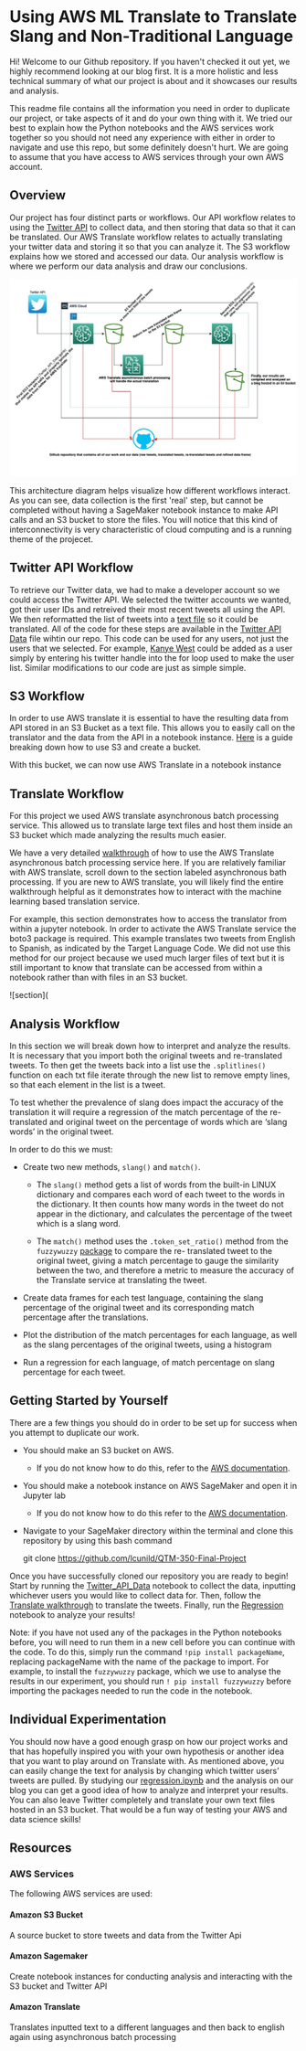 # Using AWS ML Translate to Translate Slang and Non-Traditional Language
Hi! Welcome to our Github repository. If you haven't checked it out yet, we highly recommend looking at our blog first. It is a more holistic and less technical summary of what our project is about and it showcases our results and analysis. 

This readme file contains all the information you need in order to duplicate our project, or take aspects of it and do your own thing with it. We tried our best to explain how the Python notebooks and the AWS services work together so you should not need any experience with either in order to navigate and use this repo, but some definitely doesn't hurt. We are going to assume that you have access to AWS services through your own AWS account.

## Overview 

Our project has four distinct parts or workflows. Our API workflow relates to using the [Twitter API](https://developer.twitter.com/en/docs/twitter-api) to collect data, and then storing that data so that it can be translated. Our AWS Translate workflow relates to actually translating your twitter data and storing it so that you can analyze it. The S3 workflow explains how we stored and accessed our data. Our analysis workflow is where we perform our data analysis and draw our conclusions. 


![Architexture Diagram](https://github.com/lcunild/QTM-350-Final-Project/blob/d158cc946c03de1de535a30bb2c1bbb3a0eb7919/Architecture%20Design%20Diagram.jpg)

This architecture diagram helps visualize how different workflows interact. As you can see, data collection is the first 'real' step, but cannot be completed without having a SageMaker notebook instance to make API calls and an S3 bucket to store the files. You will notice that this kind of interconnectivity is very characteristic of cloud computing and is a running theme of the projecet. 

## Twitter API Workflow 

To retrieve our Twitter data, we had to make a developer account so we could access the Twitter API. We selected the twitter accounts we wanted, got their user IDs and retreived their most recent tweets all using the API. We then reformatted the list of tweets into a [text file](https://github.com/lcunild/QTM-350-Final-Project/blob/main/Data/TwitterData.txt) so it could be translated. All of the code for these steps are available in the [Twitter API Data](https://github.com/lcunild/QTM-350-Final-Project/blob/main/Data/Twitter_API_Data.ipynb) file wihtin our repo. This code can be used for any users, not just the users that we selected. For example, [Kanye West](https://twitter.com/kanyewest) could be added as a user simply by entering his twitter handle into the for loop used to make the user list. Similar modifications to our code are just as simple simple.

## S3 Workflow

In order to use AWS translate it is essential to have the resulting data from API stored in an S3 Bucket as a text file. This allows you to easily call on the translator and the data from the API in a notebook instance. [Here](https://docs.aws.amazon.com/AmazonS3/latest/userguide/create-bucket-overview.html) is a guide breaking down how to use S3 and create a bucket.

With this bucket, we can now use AWS Translate in a notebook instance  

## Translate Workflow 

For this project we used AWS translate asynchronous batch processing service. This allowed us to translate large text files and host them inside an S3 bucket which made analyzing the results much easier.

 We have a very detailed [walkthrough](https://qtm350twitterproject.s3.us-east-1.amazonaws.com/TranslateWalkthrough/FinalProjectTranslateWalkthrough.html?response-content-disposition=inline&X-Amz-Security-Token=IQoJb3JpZ2luX2VjEIb%2F%2F%2F%2F%2F%2F%2F%2F%2F%2FwEaCXVzLWVhc3QtMiJHMEUCIE7aHuh8d1KWGPvbHLvhoNGDn%2BMnuDpW123QjhWJmoDpAiEAy9C9CjahoMP%2BZCmPVUI1CAzVvzTgPscKyEZRzaBYwNYqkQMITxAAGgwwNzMyMzc1ODczNTciDIKVf7nhZ8QqHd9IBSruAphqdMJQ%2Ff1RBHM912zeUQOUEL8bATVmln%2BZ6psW%2Bn3L4dvppbBwG5CePUNiI1k8geDKFGUgxDGIDFmT0Ja7nfF97%2BR1iHZLBJKQ8sES1icKRrn2PUVU%2B9cLnbXUe3mlpEAY%2BTkkllZVJZvR9FjJpvYm6R6mVic7xfYuPv%2FxZ5GzwxrMXMY5gIc1%2BuV87R1dzREgZDo3u0%2FAIh%2Bl1VZlR%2FO7fHaV%2FYTcQwIwoGUJXc8%2FC%2B4m4h9hPkpXMfWYqHDrxiZUvrnBriM%2FOHLEniyNUQ1d200qVVbust%2BZm%2F1r8p0RH%2BYk9L35U3Ur%2FBMO9PoHxdzMbpkpxF6kkgxEuggY%2BywXjz6LdNPmN2jML6rJhO%2B68OS4E5wiKDn3YRYc0N3VlT6%2FTEDs8cdwVnqxZopsx0nkOdDdRNXhrp9ykNVyexKWxXfLRLfaS9FW3KlI%2Bm%2B2rQ6qlDaNqVMVoxOSHV7SKukc68mgqL6vlAPvaA9sGTDaufWMBjqHAqVZ65AcKkWd2hmI1uMAXVLgfdkRZH9uh6WOqmhAf5zg3pJiI0tHS%2F%2BwuYJFIqfsQlau7Omf6UFvWh8Sttywik0LRoT3F6Ztp6gY%2FKNEnChSBXnxeTQ1z8FOXe4PzuvZzftbRGD9f9nKhz3luuA3x87Z%2B%2BZ%2F4sxma39sVtTxEaWqHeilNB%2FgDZL87czGz8VNwh%2FgCR9lUZkxmr2SPuMW2DsztshQLLhfrl6Bk7rSKPO5FM6HLjym0VLdeT%2Bv3xG%2FQHLOnrNTRnQtDJ%2BMxLy7Vi5Nb6JpaiZ4YuNAo2p5BvTgK0SARh5VrQ3NDPEOpQoUoDLVxxJBvf21CicS9YYZSWSBFsUUWHIn&X-Amz-Algorithm=AWS4-HMAC-SHA256&X-Amz-Date=20211124T004420Z&X-Amz-SignedHeaders=host&X-Amz-Expires=300&X-Amz-Credential=ASIARCDKM4WO6FUZJXZJ%2F20211124%2Fus-east-1%2Fs3%2Faws4_request&X-Amz-Signature=068146328857649151ef65424e8a64a99dd275ac390aa1e161c5a5fa5f43d279) of how to use the AWS Translate asynchronous batch processing service here. If you are relatively familiar with AWS translate, scroll down to the section labeled asynchronous bath processing. If you are new to AWS translate, you will likely find the entire walkthrough helpful as it demonstrates how to interact with the machine learning based translation service. 	

For example, this section demonstrates how to access the translator from within a jupyter notebook. In order to activate the AWS Translate service the boto3 package is required. This example translates two tweets from English to Spanish, as indicated by the Target Language Code. We did not use this method for our project because we used much larger files of text but it is still important to know that translate can be accessed from within a notebook rather than with files in an S3 bucket.

![section](

## Analysis Workflow
In this section we will break down how to interpret and analyze the results. It is necessary that you
import both the original tweets and re-translated tweets. To then get the tweets back into a list use the `.splitlines()` function on each txt file iterate through the new list to remove empty lines, so that each element in the list is a tweet.
 
To test whether the prevalence of slang does impact the accuracy of the translation it will require a regression of the match percentage of the re-translated and original tweet on the percentage of words which are ‘slang words’ in the original tweet. 

In order to do this we must:

* Create two new methods, `slang()` and `match()`. 

	* The `slang()` method gets a list of words from the built-in LINUX dictionary and compares each word of each tweet to the words in the dictionary. It then 	      counts how many words in the tweet do not appear in the dictionary, and calculates the percentage of the tweet which is a slang word.
	
	* The `match()` method uses the `.token_set_ratio()` method from the `fuzzywuzzy` [package](https://github.com/seatgeek/fuzzywuzzy) to compare the re-		  translated tweet to the original tweet, giving a match percentage to gauge the similarity between the two, and therefore a metric to measure the accuracy 	      of the Translate service at translating the tweet. 

* Create data frames for each test language, containing the slang percentage of the original tweet and its corresponding match percentage after the translations. 
* Plot the distribution of the match percentages for each language, as well as the slang percentages of the original tweets, using a histogram
* Run a regression for each language, of match percentage on slang percentage for each tweet.



## Getting Started by Yourself 
There are a few things you should do in order to be set up for success when you attempt to duplicate our work.
* You should make an S3 bucket on AWS.
	* If you do not know how to do this, refer to the [AWS documentation](https://docs.aws.amazon.com/AmazonS3/latest/userguide/create-bucket-overview.html).
* You should make a notebook instance on AWS SageMaker and open it in Jupyter lab
	* If you do not know how to do this refer to the [AWS documentation](https://docs.aws.amazon.com/sagemaker/latest/dg/howitworks-create-ws.html).
* Navigate to your SageMaker directory within the terminal and clone this repository by using this bash command

	git clone https://github.com/lcunild/QTM-350-Final-Project

Once you have successfully cloned our repository you are ready to begin! Start by running the [Twitter_API_Data](https://github.com/lcunild/QTM-350-Final-Project/blob/main/Data/Twitter_API_Data.ipynb) notebook to collect the data, inputting whichever users you would like to collect data for. Then, follow the [Translate walkthrough](https://qtm350twitterproject.s3.us-east-1.amazonaws.com/TranslateWalkthrough/FinalProjectTranslateWalkthrough.html?response-content-disposition=inline&X-Amz-Security-Token=IQoJb3JpZ2luX2VjEIb%2F%2F%2F%2F%2F%2F%2F%2F%2F%2FwEaCXVzLWVhc3QtMiJHMEUCIE7aHuh8d1KWGPvbHLvhoNGDn%2BMnuDpW123QjhWJmoDpAiEAy9C9CjahoMP%2BZCmPVUI1CAzVvzTgPscKyEZRzaBYwNYqkQMITxAAGgwwNzMyMzc1ODczNTciDIKVf7nhZ8QqHd9IBSruAphqdMJQ%2Ff1RBHM912zeUQOUEL8bATVmln%2BZ6psW%2Bn3L4dvppbBwG5CePUNiI1k8geDKFGUgxDGIDFmT0Ja7nfF97%2BR1iHZLBJKQ8sES1icKRrn2PUVU%2B9cLnbXUe3mlpEAY%2BTkkllZVJZvR9FjJpvYm6R6mVic7xfYuPv%2FxZ5GzwxrMXMY5gIc1%2BuV87R1dzREgZDo3u0%2FAIh%2Bl1VZlR%2FO7fHaV%2FYTcQwIwoGUJXc8%2FC%2B4m4h9hPkpXMfWYqHDrxiZUvrnBriM%2FOHLEniyNUQ1d200qVVbust%2BZm%2F1r8p0RH%2BYk9L35U3Ur%2FBMO9PoHxdzMbpkpxF6kkgxEuggY%2BywXjz6LdNPmN2jML6rJhO%2B68OS4E5wiKDn3YRYc0N3VlT6%2FTEDs8cdwVnqxZopsx0nkOdDdRNXhrp9ykNVyexKWxXfLRLfaS9FW3KlI%2Bm%2B2rQ6qlDaNqVMVoxOSHV7SKukc68mgqL6vlAPvaA9sGTDaufWMBjqHAqVZ65AcKkWd2hmI1uMAXVLgfdkRZH9uh6WOqmhAf5zg3pJiI0tHS%2F%2BwuYJFIqfsQlau7Omf6UFvWh8Sttywik0LRoT3F6Ztp6gY%2FKNEnChSBXnxeTQ1z8FOXe4PzuvZzftbRGD9f9nKhz3luuA3x87Z%2B%2BZ%2F4sxma39sVtTxEaWqHeilNB%2FgDZL87czGz8VNwh%2FgCR9lUZkxmr2SPuMW2DsztshQLLhfrl6Bk7rSKPO5FM6HLjym0VLdeT%2Bv3xG%2FQHLOnrNTRnQtDJ%2BMxLy7Vi5Nb6JpaiZ4YuNAo2p5BvTgK0SARh5VrQ3NDPEOpQoUoDLVxxJBvf21CicS9YYZSWSBFsUUWHIn&X-Amz-Algorithm=AWS4-HMAC-SHA256&X-Amz-Date=20211124T004420Z&X-Amz-SignedHeaders=host&X-Amz-Expires=300&X-Amz-Credential=ASIARCDKM4WO6FUZJXZJ%2F20211124%2Fus-east-1%2Fs3%2Faws4_request&X-Amz-Signature=068146328857649151ef65424e8a64a99dd275ac390aa1e161c5a5fa5f43d279) to translate the tweets. Finally, run the [Regression](https://github.com/lcunild/QTM-350-Final-Project/blob/main/Data/Regression.ipynb) notebook to analyze your results!

Note: if you have not used any of the packages in the Python notebooks before, you will need to run them in a new cell before you can continue with the code. To do this, simply run the command `!pip install packageName`, replacing packageName with the name of the package to import. For example, to install the `fuzzywuzzy` package, which we use to analyse the results in our experiment, you should run `! pip install fuzzywuzzy` before importing the packages needed to run the code in the notebook.

## Individual Experimentation

You should now have a good enough grasp on how our project works and that has hopefully inspired you with your own hypothesis or another idea that you want to play around on Translate with. As mentioned above, you can easily change the text for analysis by changing which twitter users’ tweets are pulled. By studying our [regression.ipynb](https://github.com/lcunild/QTM-350-Final-Project/blob/main/Data/Regression.ipynb) and the analysis on our blog you can get a good idea of how to analyze and interpret your results.
You can also leave Twitter completely and translate your own text files hosted in an S3 bucket. That would be a fun way of testing your AWS and data science skills!

## Resources

### AWS Services

The following AWS services are used:

#### Amazon S3 Bucket

A source bucket to store tweets and data from the Twitter Api

#### Amazon Sagemaker

Create notebook instances for conducting analysis and interacting with the S3 bucket and Twitter API

#### Amazon Translate

Translates inputted text to a different languages and then back to english again using asynchronous batch processing






